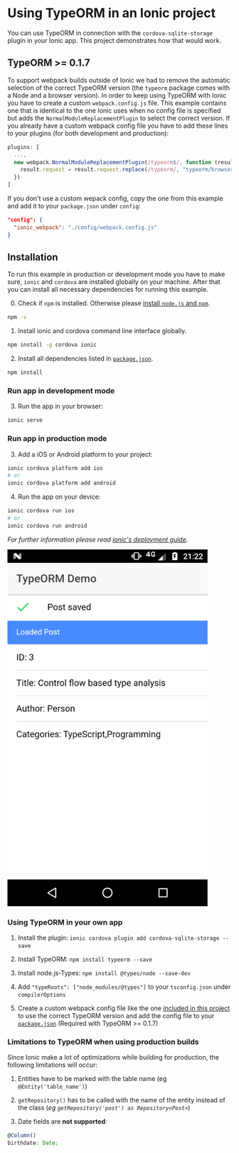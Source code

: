 # Using TypeORM in an Ionic project
You can use TypeORM in connection with the `cordova-sqlite-storage` plugin in your Ionic app.
This project demonstrates how that would work.

## TypeORM >= 0.1.7
To support webpack builds outside of Ionic we had to remove the automatic selection of the correct TypeORM version (the `typeorm` package comes with a Node and a browser version). In order to keep using TypeORM with Ionic you have to create a custom `webpack.config.js` file. This example contains one that is identical to the one Ionic uses when no config file is specified but adds the `NormalModuleReplacementPlugin` to select the correct version.
If you already have a custom webpack config file you have to add these lines to your plugins (for both development and production):

```js
plugins: [
  ...,
  new webpack.NormalModuleReplacementPlugin(/typeorm$/, function (result) {
    result.request = result.request.replace(/typeorm/, "typeorm/browser");
  })
]
```
If you don't use a custom wepack config, copy the one from this example and add it to your `package.json` under `config`:
```json
"config": {
  "ionic_webpack": "./config/webpack.config.js"
}
``` 

## Installation

To run this example in production or development mode you have to make sure, `ionic` and `cordova` are installed globally on your machine. After that you can install all necessary dependencies for running this example.

0. Check if `npm` is installed. Otherwise please [install `node.js` and `npm`](https://nodejs.org/en/download/package-manager/).
```bash
npm -v
```

1. Install ionic and cordova command line interface globally.
```bash
npm install -g cordova ionic
```

2. Install all dependencies listed in [`package.json`](/package.json#L15-L47).
```bash
npm install
```

### Run app in development mode
3. Run the app in your browser:
```bash
ionic serve
```

### Run app in production mode
3. Add a iOS or Android platform to your project: 
```bash
ionic cordova platform add ios 
# or 
ionic cordova platform add android
```

4. Run the app on your device:
```bash
ionic cordova run ios
# or
ionic cordova run android
```

*For further information please read [ionic's deployment guide](https://ionicframework.com/docs/intro/deploying/).*


![screenshot](./screenshot.png)

### Using TypeORM in your own app
1. Install the plugin: `ionic cordova plugin add cordova-sqlite-storage --save`

2. Install TypeORM: `npm install typeorm --save`

3. Install node.js-Types: `npm install @types/node --save-dev`

4. Add `"typeRoots": ["node_modules/@types"]` to your `tsconfig.json` under `compilerOptions`

5. Create a custom webpack config file like the one [included in this project](config/webpack.config.js) to use the correct TypeORM version and add the config file to your [`package.json`](package.json#L12-14) (Required with TypeORM >= 0.1.7)

### Limitations to TypeORM when using production builds

Since Ionic make a lot of optimizations while building for production, the following limitations will occur:

1. Entities have to be marked with the table name (eg `@Entity('table_name')`)

2. `getRepository()` has to be called with the name of the entity instead of the class (*eg `getRepository('post') as Repository<Post>`*)

3. Date fields are **not supported**:
```ts
@Column()
birthdate: Date;
```
